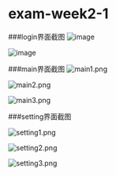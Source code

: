 # exam-week2-1
###login界面截图
![image](https://github.com/simonzxy/exam-week2-1/raw/master/images/login1.png)

![image](https://github.com/simonzxy/exam-week2-1/raw/master/images/login2.png)

###main界面截图
![main1.png](https://github.com/simonzxy/exam-week2-1/raw/master/images/main1.png)

![main2.png](https://github.com/simonzxy/exam-week2-1/raw/master/images/main2.png)

![main3.png](https://github.com/simonzxy/exam-week2-1/raw/master/images/main3.png)

###setting界面截图

![setting1.png](https://github.com/simonzxy/exam-week2-1/raw/master/images/setting1.png)

![setting2.png](https://github.com/simonzxy/exam-week2-1/raw/master/images/setting2.png)

![setting3.png](https://github.com/simonzxy/exam-week2-1/raw/master/images/setting3.png
)

